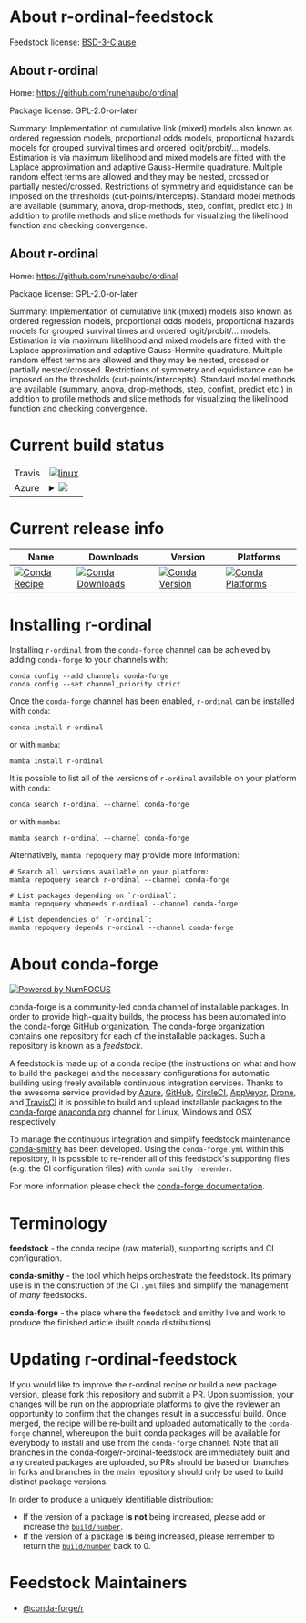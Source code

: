 About r-ordinal-feedstock
=========================

Feedstock license: [BSD-3-Clause](https://github.com/conda-forge/r-ordinal-feedstock/blob/main/LICENSE.txt)


About r-ordinal
---------------

Home: https://github.com/runehaubo/ordinal

Package license: GPL-2.0-or-later

Summary: Implementation of cumulative link (mixed) models also known as ordered regression models, proportional odds models, proportional hazards models for grouped survival times and ordered logit/probit/... models. Estimation is via maximum likelihood and mixed models are fitted with the Laplace approximation and adaptive Gauss-Hermite quadrature. Multiple random effect terms are allowed and they may be nested, crossed or partially nested/crossed. Restrictions of symmetry and equidistance can be imposed on the thresholds (cut-points/intercepts). Standard model methods are available (summary, anova, drop-methods, step, confint, predict etc.) in addition to profile methods and slice methods for visualizing the likelihood function and checking convergence.

About r-ordinal
---------------

Home: https://github.com/runehaubo/ordinal

Package license: GPL-2.0-or-later

Summary: Implementation of cumulative link (mixed) models also known as ordered regression models, proportional odds models, proportional hazards models for grouped survival times and ordered logit/probit/... models. Estimation is via maximum likelihood and mixed models are fitted with the Laplace approximation and adaptive Gauss-Hermite quadrature. Multiple random effect terms are allowed and they may be nested, crossed or partially nested/crossed. Restrictions of symmetry and equidistance can be imposed on the thresholds (cut-points/intercepts). Standard model methods are available (summary, anova, drop-methods, step, confint, predict etc.) in addition to profile methods and slice methods for visualizing the likelihood function and checking convergence.

Current build status
====================


<table><tr>
    <td>Travis</td>
    <td>
      <a href="https://app.travis-ci.com/conda-forge/r-ordinal-feedstock">
        <img alt="linux" src="https://img.shields.io/travis/com/conda-forge/r-ordinal-feedstock/main.svg?label=Linux">
      </a>
    </td>
  </tr>
    
  <tr>
    <td>Azure</td>
    <td>
      <details>
        <summary>
          <a href="https://dev.azure.com/conda-forge/feedstock-builds/_build/latest?definitionId=4275&branchName=main">
            <img src="https://dev.azure.com/conda-forge/feedstock-builds/_apis/build/status/r-ordinal-feedstock?branchName=main">
          </a>
        </summary>
        <table>
          <thead><tr><th>Variant</th><th>Status</th></tr></thead>
          <tbody><tr>
              <td>linux_64_r_base4.3</td>
              <td>
                <a href="https://dev.azure.com/conda-forge/feedstock-builds/_build/latest?definitionId=4275&branchName=main">
                  <img src="https://dev.azure.com/conda-forge/feedstock-builds/_apis/build/status/r-ordinal-feedstock?branchName=main&jobName=linux&configuration=linux%20linux_64_r_base4.3" alt="variant">
                </a>
              </td>
            </tr><tr>
              <td>linux_64_r_base4.4</td>
              <td>
                <a href="https://dev.azure.com/conda-forge/feedstock-builds/_build/latest?definitionId=4275&branchName=main">
                  <img src="https://dev.azure.com/conda-forge/feedstock-builds/_apis/build/status/r-ordinal-feedstock?branchName=main&jobName=linux&configuration=linux%20linux_64_r_base4.4" alt="variant">
                </a>
              </td>
            </tr><tr>
              <td>linux_aarch64_r_base4.3</td>
              <td>
                <a href="https://dev.azure.com/conda-forge/feedstock-builds/_build/latest?definitionId=4275&branchName=main">
                  <img src="https://dev.azure.com/conda-forge/feedstock-builds/_apis/build/status/r-ordinal-feedstock?branchName=main&jobName=linux&configuration=linux%20linux_aarch64_r_base4.3" alt="variant">
                </a>
              </td>
            </tr><tr>
              <td>linux_aarch64_r_base4.4</td>
              <td>
                <a href="https://dev.azure.com/conda-forge/feedstock-builds/_build/latest?definitionId=4275&branchName=main">
                  <img src="https://dev.azure.com/conda-forge/feedstock-builds/_apis/build/status/r-ordinal-feedstock?branchName=main&jobName=linux&configuration=linux%20linux_aarch64_r_base4.4" alt="variant">
                </a>
              </td>
            </tr><tr>
              <td>linux_ppc64le_r_base4.3</td>
              <td>
                <a href="https://dev.azure.com/conda-forge/feedstock-builds/_build/latest?definitionId=4275&branchName=main">
                  <img src="https://dev.azure.com/conda-forge/feedstock-builds/_apis/build/status/r-ordinal-feedstock?branchName=main&jobName=linux&configuration=linux%20linux_ppc64le_r_base4.3" alt="variant">
                </a>
              </td>
            </tr><tr>
              <td>linux_ppc64le_r_base4.4</td>
              <td>
                <a href="https://dev.azure.com/conda-forge/feedstock-builds/_build/latest?definitionId=4275&branchName=main">
                  <img src="https://dev.azure.com/conda-forge/feedstock-builds/_apis/build/status/r-ordinal-feedstock?branchName=main&jobName=linux&configuration=linux%20linux_ppc64le_r_base4.4" alt="variant">
                </a>
              </td>
            </tr><tr>
              <td>osx_64_r_base4.3</td>
              <td>
                <a href="https://dev.azure.com/conda-forge/feedstock-builds/_build/latest?definitionId=4275&branchName=main">
                  <img src="https://dev.azure.com/conda-forge/feedstock-builds/_apis/build/status/r-ordinal-feedstock?branchName=main&jobName=osx&configuration=osx%20osx_64_r_base4.3" alt="variant">
                </a>
              </td>
            </tr><tr>
              <td>osx_64_r_base4.4</td>
              <td>
                <a href="https://dev.azure.com/conda-forge/feedstock-builds/_build/latest?definitionId=4275&branchName=main">
                  <img src="https://dev.azure.com/conda-forge/feedstock-builds/_apis/build/status/r-ordinal-feedstock?branchName=main&jobName=osx&configuration=osx%20osx_64_r_base4.4" alt="variant">
                </a>
              </td>
            </tr><tr>
              <td>osx_arm64_r_base4.3</td>
              <td>
                <a href="https://dev.azure.com/conda-forge/feedstock-builds/_build/latest?definitionId=4275&branchName=main">
                  <img src="https://dev.azure.com/conda-forge/feedstock-builds/_apis/build/status/r-ordinal-feedstock?branchName=main&jobName=osx&configuration=osx%20osx_arm64_r_base4.3" alt="variant">
                </a>
              </td>
            </tr><tr>
              <td>osx_arm64_r_base4.4</td>
              <td>
                <a href="https://dev.azure.com/conda-forge/feedstock-builds/_build/latest?definitionId=4275&branchName=main">
                  <img src="https://dev.azure.com/conda-forge/feedstock-builds/_apis/build/status/r-ordinal-feedstock?branchName=main&jobName=osx&configuration=osx%20osx_arm64_r_base4.4" alt="variant">
                </a>
              </td>
            </tr><tr>
              <td>win_64_r_base4.3</td>
              <td>
                <a href="https://dev.azure.com/conda-forge/feedstock-builds/_build/latest?definitionId=4275&branchName=main">
                  <img src="https://dev.azure.com/conda-forge/feedstock-builds/_apis/build/status/r-ordinal-feedstock?branchName=main&jobName=win&configuration=win%20win_64_r_base4.3" alt="variant">
                </a>
              </td>
            </tr><tr>
              <td>win_64_r_base4.4</td>
              <td>
                <a href="https://dev.azure.com/conda-forge/feedstock-builds/_build/latest?definitionId=4275&branchName=main">
                  <img src="https://dev.azure.com/conda-forge/feedstock-builds/_apis/build/status/r-ordinal-feedstock?branchName=main&jobName=win&configuration=win%20win_64_r_base4.4" alt="variant">
                </a>
              </td>
            </tr>
          </tbody>
        </table>
      </details>
    </td>
  </tr>
</table>

Current release info
====================

| Name | Downloads | Version | Platforms |
| --- | --- | --- | --- |
| [![Conda Recipe](https://img.shields.io/badge/recipe-r--ordinal-green.svg)](https://anaconda.org/conda-forge/r-ordinal) | [![Conda Downloads](https://img.shields.io/conda/dn/conda-forge/r-ordinal.svg)](https://anaconda.org/conda-forge/r-ordinal) | [![Conda Version](https://img.shields.io/conda/vn/conda-forge/r-ordinal.svg)](https://anaconda.org/conda-forge/r-ordinal) | [![Conda Platforms](https://img.shields.io/conda/pn/conda-forge/r-ordinal.svg)](https://anaconda.org/conda-forge/r-ordinal) |

Installing r-ordinal
====================

Installing `r-ordinal` from the `conda-forge` channel can be achieved by adding `conda-forge` to your channels with:

```
conda config --add channels conda-forge
conda config --set channel_priority strict
```

Once the `conda-forge` channel has been enabled, `r-ordinal` can be installed with `conda`:

```
conda install r-ordinal
```

or with `mamba`:

```
mamba install r-ordinal
```

It is possible to list all of the versions of `r-ordinal` available on your platform with `conda`:

```
conda search r-ordinal --channel conda-forge
```

or with `mamba`:

```
mamba search r-ordinal --channel conda-forge
```

Alternatively, `mamba repoquery` may provide more information:

```
# Search all versions available on your platform:
mamba repoquery search r-ordinal --channel conda-forge

# List packages depending on `r-ordinal`:
mamba repoquery whoneeds r-ordinal --channel conda-forge

# List dependencies of `r-ordinal`:
mamba repoquery depends r-ordinal --channel conda-forge
```


About conda-forge
=================

[![Powered by
NumFOCUS](https://img.shields.io/badge/powered%20by-NumFOCUS-orange.svg?style=flat&colorA=E1523D&colorB=007D8A)](https://numfocus.org)

conda-forge is a community-led conda channel of installable packages.
In order to provide high-quality builds, the process has been automated into the
conda-forge GitHub organization. The conda-forge organization contains one repository
for each of the installable packages. Such a repository is known as a *feedstock*.

A feedstock is made up of a conda recipe (the instructions on what and how to build
the package) and the necessary configurations for automatic building using freely
available continuous integration services. Thanks to the awesome service provided by
[Azure](https://azure.microsoft.com/en-us/services/devops/), [GitHub](https://github.com/),
[CircleCI](https://circleci.com/), [AppVeyor](https://www.appveyor.com/),
[Drone](https://cloud.drone.io/welcome), and [TravisCI](https://travis-ci.com/)
it is possible to build and upload installable packages to the
[conda-forge](https://anaconda.org/conda-forge) [anaconda.org](https://anaconda.org/)
channel for Linux, Windows and OSX respectively.

To manage the continuous integration and simplify feedstock maintenance
[conda-smithy](https://github.com/conda-forge/conda-smithy) has been developed.
Using the ``conda-forge.yml`` within this repository, it is possible to re-render all of
this feedstock's supporting files (e.g. the CI configuration files) with ``conda smithy rerender``.

For more information please check the [conda-forge documentation](https://conda-forge.org/docs/).

Terminology
===========

**feedstock** - the conda recipe (raw material), supporting scripts and CI configuration.

**conda-smithy** - the tool which helps orchestrate the feedstock.
                   Its primary use is in the construction of the CI ``.yml`` files
                   and simplify the management of *many* feedstocks.

**conda-forge** - the place where the feedstock and smithy live and work to
                  produce the finished article (built conda distributions)


Updating r-ordinal-feedstock
============================

If you would like to improve the r-ordinal recipe or build a new
package version, please fork this repository and submit a PR. Upon submission,
your changes will be run on the appropriate platforms to give the reviewer an
opportunity to confirm that the changes result in a successful build. Once
merged, the recipe will be re-built and uploaded automatically to the
`conda-forge` channel, whereupon the built conda packages will be available for
everybody to install and use from the `conda-forge` channel.
Note that all branches in the conda-forge/r-ordinal-feedstock are
immediately built and any created packages are uploaded, so PRs should be based
on branches in forks and branches in the main repository should only be used to
build distinct package versions.

In order to produce a uniquely identifiable distribution:
 * If the version of a package **is not** being increased, please add or increase
   the [``build/number``](https://docs.conda.io/projects/conda-build/en/latest/resources/define-metadata.html#build-number-and-string).
 * If the version of a package **is** being increased, please remember to return
   the [``build/number``](https://docs.conda.io/projects/conda-build/en/latest/resources/define-metadata.html#build-number-and-string)
   back to 0.

Feedstock Maintainers
=====================

* [@conda-forge/r](https://github.com/orgs/conda-forge/teams/r/)

